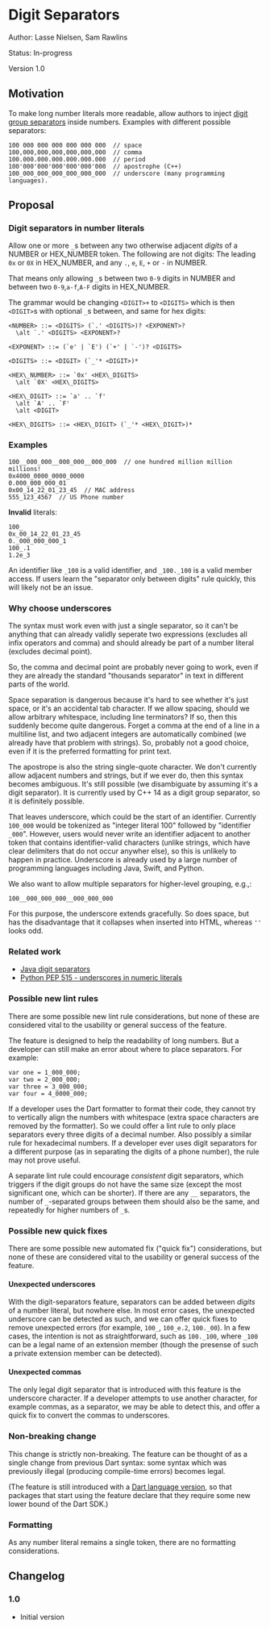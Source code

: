 # Digit Separators

Author: Lasse Nielsen, Sam Rawlins

Status: In-progress

Version 1.0

## Motivation

To make long number literals more readable, allow authors to inject [digit
group separators][] inside numbers. Examples with different possible separators:

```none
100 000 000 000 000 000 000  // space 
100,000,000,000,000,000,000  // comma
100.000.000.000.000.000.000  // period
100'000'000'000'000'000'000  // apostrophe (C++)
100_000_000_000_000_000_000  // underscore (many programming languages).
```

## Proposal

### Digit separators in number literals

Allow one or more `_`s between any two otherwise adjacent _digits_ of a NUMBER
or HEX\_NUMBER token. The following are not digits: The leading `0x` or `0X` in
HEX\_NUMBER, and any `.`, `e`, `E`, `+` or `-` in NUMBER.

That means only allowing `_`s between two `0-9` digits in NUMBER and between
two `0-9`,`a-f`,`A-F` digits in HEX\_NUMBER.

The grammar would be changing `<DIGIT>+` to `<DIGITS>` which is then `<DIGIT>`s
with optional `_`s between, and same for hex digits:

```bnf
<NUMBER> ::= <DIGITS> (`.' <DIGITS>)? <EXPONENT>?
  \alt `.' <DIGITS> <EXPONENT>?

<EXPONENT> ::= (`e' | `E') (`+' | `-')? <DIGITS>

<DIGITS> ::= <DIGIT> (`_'* <DIGIT>)*

<HEX\_NUMBER> ::= `0x' <HEX\_DIGITS>
  \alt `0X' <HEX\_DIGITS>

<HEX\_DIGIT> ::= `a' .. `f'
  \alt `A' .. `F'
  \alt <DIGIT>

<HEX\_DIGITS> ::= <HEX\_DIGIT> (`_'* <HEX\_DIGIT>)*
```

### Examples

```none
100__000_000__000_000__000_000  // one hundred million million millions!
0x4000_0000_0000_0000
0.000_000_000_01
0x00_14_22_01_23_45  // MAC address
555_123_4567  // US Phone number
```

**Invalid** literals:

```none
100_
0x_00_14_22_01_23_45 
0._000_000_000_1
100_.1
1.2e_3
```

An identifier like `_100` is a valid identifier, and `_100._100` is a valid
member access. If users learn the "separator only between digits" rule quickly,
this will likely not be an issue.

### Why choose underscores

The syntax must work even with just a single separator, so it can't be anything
that can already validly seperate two expressions (excludes all infix operators
and comma) and should already be part of a number literal (excludes decimal
point).

So, the comma and decimal point are probably never going to work, even if they
are already the standard "thousands separator" in text in different parts of
the world.

Space separation is dangerous because it's hard to see whether it's just space,
or it's an accidental tab character. If we allow spacing, should we allow
arbitrary whitespace, including line terminators? If so, then this suddenly
become quite dangerous. Forget a comma at the end of a line in a multiline
list, and two adjacent integers are automatically combined (we already have
that problem with strings). So, probably not a good choice, even if it is the
preferred formatting for print text.

The apostrope is also the string single-quote character. We don't currently
allow adjacent numbers and strings, but if we ever do, then this syntax becomes
ambiguous. It's still possible (we disambiguate by assuming it's a digit
separator). It is currently used by C++ 14 as a digit group separator, so it is
definitely possible.

That leaves underscore, which could be the start of an identifier. Currently
`100_000` would be tokenized as "integer literal 100" followed by "identifier
`_000`". However, users would never write an identifier adjacent to another
token that contains identifier-valid characters (unlike strings, which have
clear delimiters that do not occur anywher else), so this is unlikely to happen
in practice. Underscore is already used by a large number of programming
languages including Java, Swift, and Python.

We also want to allow multiple separators for higher-level grouping, e.g.,:

```none
100__000_000_000__000_000_000
```

For this purpose, the underscore extends gracefully. So does space, but has the
disadvantage that it collapses when inserted into HTML, whereas `''` looks odd.

### Related work

* [Java digit separators](https://docs.oracle.com/javase/8/docs/technotes/guides/language/underscores-literals.html)
* [Python PEP 515 - underscores in numeric literals](https://peps.python.org/pep-0515/)

### Possible new lint rules

There are some possible new lint rule considerations, but none of these are
considered vital to the usability or general success of the feature.

The feature is designed to help the readability of long numbers. But a
developer can still make an error about where to place separators. For example:

```
var one = 1_000_000;
var two = 2_000_000;
var three = 3_000_000;
var four = 4_0000_000;
```

If a developer uses the Dart formatter to format their code, they cannot try to
vertically align the numbers with whitespace (extra space characters are
removed by the formatter). So we could offer a lint rule to only place
separators every three digits of a decimal number. Also possibly a similar rule
for hexadecimal numbers. If a developer ever uses digit separators for a
different purpose (as in separating the digits of a phone number), the rule may
not prove useful.

A separate lint rule could encourage _consistent_ digit separators, which
triggers if the digit groups do not have the same size (except the most
significant one, which can be shorter). If there are any `__` separators, the
number of `_`-separated groups between them should also be the same, and
repeatedly for higher numbers of `_`s.

### Possible new quick fixes

There are some possible new automated fix ("quick fix") considerations, but
none of these are considered vital to the usability or general success of the
feature.

#### Unexpected underscores

With the digit-separators feature, separators can be added between _digits_ of
a number literal, but nowhere else. In most error cases, the unexpected
underscore can be detected as such, and we can offer quick fixes to remove
unexpected errors (for example, `100_`, `100_e.2`, `100._00`). In a few cases,
the intention is not as straightforward, such as `100._100`, where `_100` can
be a legal name of an extension member (though the presense of such a private
extension member can be detected).

#### Unexpected commas

The only legal digit separator that is introduced with this feature is the
underscore character. If a developer attempts to use another character, for
example commas, as a separator, we may be able to detect this, and offer a
quick fix to convert the commas to underscores.

### Non-breaking change

This change is strictly non-breaking. The feature can be thought of as a single
change from previous Dart syntax: some syntax which was previously illegal
(producing compile-time errors) becomes legal.

(The feature is still introduced with a [Dart language version][], so that
packages that start using the feature declare that they require some new lower
bound of the Dart SDK.)

### Formatting

As any number literal remains a single token, there are no formatting
considerations.

## Changelog

### 1.0

- Initial version

[digit group separators]: https://en.wikipedia.org/wiki/Decimal_separator#Digit_grouping
[Dart language version]: https://github.com/dart-lang/language/blob/main/accepted/2.8/language-versioning/feature-specification.md
